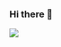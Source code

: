 ### Hi there 👋

<img src="https://github-readme-stats.vercel.app/api?username=AALKANEE&show_icons=true&theme=dark" />
